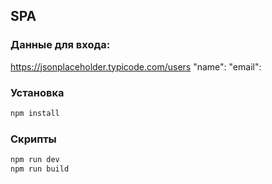 ## SPA

### Данные для входа:

https://jsonplaceholder.typicode.com/users
"name":
"email":

### Установка

```sh
npm install
```

### Скрипты

```sh
npm run dev
npm run build
```
